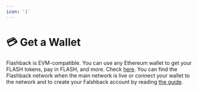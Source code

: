 ```yaml
---
icon: '1'
---
```


# 💳 Get a Wallet

Flashback is EVM-compatible. You can use any Ethereum wallet to get your FLASH tokens, pay in FLASH, and more. Check [here](https://ethereum.org/fr/wallets/). You can find the Flashback network when the main network is live or connect your wallet to the network and to create your Falshback account by reading [the guide](../prototype-v1/how-to-guides/use-a-wallet.md).
